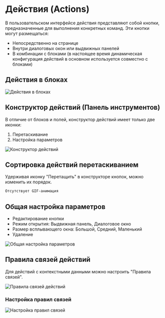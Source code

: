 # Действия (Actions)

В пользовательском интерфейсе действия представляют собой кнопки, предназначенные для выполнения конкретных команд. Эти кнопки могут размещаться:

- Непосредственно на странице
- Внутри диалоговых окон или выдвижных панелей
- В комбинации с блоками (в настоящее время динамическая конфигурация действий в основном используется совместно с блоками)

## Действия в блоках

![Действия в блоках](https://static-docs.nocobase.com/3e69f1f2991842ecad640705bc9feda4.png)

## Конструктор действий (Панель инструментов)

В отличие от блоков и полей, конструктор действий имеет только две иконки:

1. Перетаскивание
2. Настройка параметров

![Конструктор действий](https://static-docs.nocobase.com/007422d42678c54f79668dfafe69b60e.png)

## Сортировка действий перетаскиванием

Удерживая иконку "Перетащить" в конструкторе кнопок, можно изменить их порядок.

```bash
Отсутствует GIF-анимация
```

## Общая настройка параметров

- Редактирование кнопки
- Режим открытия: Выдвижная панель, Диалоговое окно
- Размер всплывающего окна: Большой, Средний, Маленький
- Удаление

![Общая настройка параметров](https://static-docs.nocobase.com/e99916932f6c4d58bcad4d892b5daf15.png)

## Правила связей действий

Для действий с контекстными данными можно настроить "Правила связей".

![Правила связей действий](https://static-docs.nocobase.com/c431434a285278ea00bedf9e4dac4d45.png)

### Настройка правил связей

![Настройка правил связей](https://static-docs.nocobase.com/149c049bb0c0ce931c6c0333e12b0610.png)

